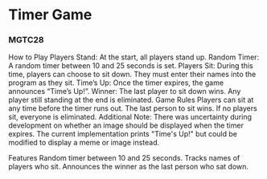 # Timer Game
### MGTC28
How to Play
Players Stand: At the start, all players stand up.
Random Timer: A random timer between 10 and 25 seconds is set.
Players Sit: During this time, players can choose to sit down. They must enter their names into the program as they sit.
Time’s Up: Once the timer expires, the game announces “Time’s Up!”.
Winner: The last player to sit down wins. Any player still standing at the end is eliminated.
Game Rules
Players can sit at any time before the timer runs out.
The last person to sit wins.
If no players sit, everyone is eliminated.
Additional Note:
There was uncertainty during development on whether an image should be displayed when the timer expires. The current implementation prints "Time's Up!" but could be modified to display a meme or image instead.

Features
Random timer between 10 and 25 seconds.
Tracks names of players who sit.
Announces the winner as the last person who sat down.
